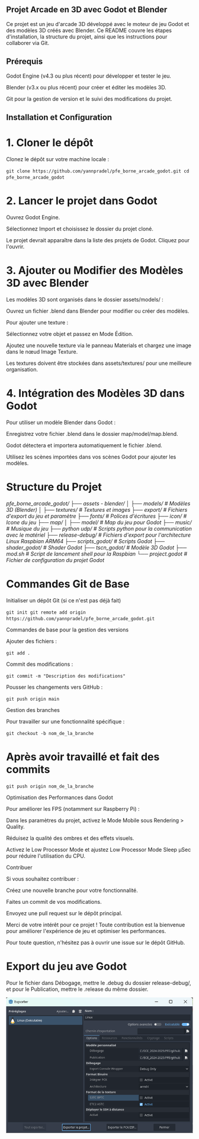 ## Projet Arcade en 3D avec Godot et Blender

Ce projet est un jeu d'arcade 3D développé avec le moteur de jeu Godot et des modèles 3D créés avec Blender. Ce README couvre les étapes d'installation, la structure du projet, ainsi que les instructions pour collaborer via Git.

## Prérequis

Godot Engine (v4.3 ou plus récent) pour développer et tester le jeu.

Blender (v3.x ou plus récent) pour créer et éditer les modèles 3D.

Git pour la gestion de version et le suivi des modifications du projet.

## Installation et Configuration

# 1. Cloner le dépôt

Clonez le dépôt sur votre machine locale :

`git clone https://github.com/yannpradel/pfe_borne_arcade_godot.git
cd pfe_borne_arcade_godot`

# 2. Lancer le projet dans Godot

Ouvrez Godot Engine.

Sélectionnez Import et choisissez le dossier du projet cloné.

Le projet devrait apparaître dans la liste des projets de Godot. Cliquez pour l'ouvrir.

# 3. Ajouter ou Modifier des Modèles 3D avec Blender

Les modèles 3D sont organisés dans le dossier assets/models/ :

Ouvrez un fichier .blend dans Blender pour modifier ou créer des modèles.

Pour ajouter une texture :

Sélectionnez votre objet et passez en Mode Édition.

Ajoutez une nouvelle texture via le panneau Materials et chargez une image dans le nœud Image Texture.

Les textures doivent être stockées dans assets/textures/ pour une meilleure organisation.

# 4. Intégration des Modèles 3D dans Godot

Pour utiliser un modèle Blender dans Godot :

Enregistrez votre fichier .blend dans le dossier map/model/map.blend.

Godot détectera et importera automatiquement le fichier .blend.

Utilisez les scènes importées dans vos scènes Godot pour ajouter les modèles.

# Structure du Projet

*pfe_borne_arcade_godot/
├── assets - blender/
│   ├── models/            # Modèles 3D (Blender)
│   ├── textures/          # Textures et images
├── export/                # Fichiers d'export du jeu et paramètre
├── fonts/                 # Polices d'écritures
├── icon/                  # Icone du jeu
├── map/
│   ├── model/             # Map du jeu pour Godot
├── music/                 # Musique du jeu
├── python udp/            # Scripts python pour la communication avec le matériel
├── release-debug/         # Fichiers d'export pour l'architecture Linux Raspbian ARM64
├── scripts_godot/         # Scripts Godot
├── shader_godot/          # Shader Godot
├── tscn_godot/            # Modèle 3D Godot
├── mod.sh                 # Script de lancement shell pour la Raspbian
└── project.godot          # Fichier de configuration du projet Godot*

# Commandes Git de Base

Initialiser un dépôt Git (si ce n'est pas déjà fait)

`git init
git remote add origin https://github.com/yannpradel/pfe_borne_arcade_godot.git`

Commandes de base pour la gestion des versions

Ajouter des fichiers :

`git add .`

Commit des modifications :

`git commit -m "Description des modifications"`

Pousser les changements vers GitHub :

`git push origin main`

Gestion des branches

Pour travailler sur une fonctionnalité spécifique :

`git checkout -b nom_de_la_branche`
# Après avoir travaillé et fait des commits
`git push origin nom_de_la_branche`

Optimisation des Performances dans Godot

Pour améliorer les FPS (notamment sur Raspberry Pi) :

Dans les paramètres du projet, activez le Mode Mobile sous Rendering > Quality.

Réduisez la qualité des ombres et des effets visuels.

Activez le Low Processor Mode et ajustez Low Processor Mode Sleep µSec pour réduire l'utilisation du CPU.

Contribuer

Si vous souhaitez contribuer :

Créez une nouvelle branche pour votre fonctionnalité.

Faites un commit de vos modifications.

Envoyez une pull request sur le dépôt principal.

Merci de votre intérêt pour ce projet ! Toute contribution est la bienvenue pour améliorer l'expérience de jeu et optimiser les performances.

Pour toute question, n'hésitez pas à ouvrir une issue sur le dépôt GitHub.

# Export du jeu ave Godot 

Pour le fichier dans Débogage, mettre le .debug du dossier release-debug/, et pour le Publication, mettre le .release du même dossier. 

![Consigne export du jeu depuis Godot](./export/parametre.png)


